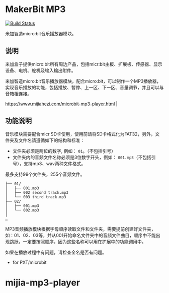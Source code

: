 # MakerBit MP3

[![Build Status](https://travis-ci.org/1010Technologies/pxt-makerbit-mp3.svg?branch=master)](https://travis-ci.org/1010Technologies/pxt-makerbit-mp3)

米加智造micro:bit音乐播放器模块。

## 说明

米加盒子提供micro:bit所有周边产品，包括micr:bit主板、扩展板、传感器、显示设备、电机、舵机及输入输出附件。

米加智造micro:bit音乐播放器模块，配合micro:bit，可以制作一个MP3播放器，实现音乐播放的功能，包括播放、暂停、上一区、下一区、音量调节，并且可以与音箱相连接。

https://www.mijiahezi.com/microbit-mp3-player.html
                                |

## 功能说明

音乐模块需要配合micr SD卡使用，使用前请将SD卡格式化为FAT32，另外，文件夹及文件名请遵循如下的结构和标准：


- 文件夹必须是两位的数字, 例如： `01`。（不包括引号）
- 文件夹内的音频文件名称必须是3位数字开头，例如： `001.mp3`（不包括引号），支持mp3、wav两种文件格式。

最多支持99个文件夹，255个音频文件。

```
├── 01/
│   ├── 001.mp3
│   ├── 002 second track.mp3
│   └── 003 third track.mp3
├── 02/
│   ├── 001.mp3
│   └── 002.mp3
│
…
```

MP3音频播放模块根据字母顺序读取文件和文件夹，需要提前创建好文件夹，如：01、02、03等，并从001开始命名文件夹中的音频文件曲目，顺序中不能出现跳跃，一定要按照顺序，因为这些名称可以用在扩展中的功能调用中。

如果在播放过程中有问题，请检查全名是否有问题。


- for PXT/microbit
# mijia-mp3-player
